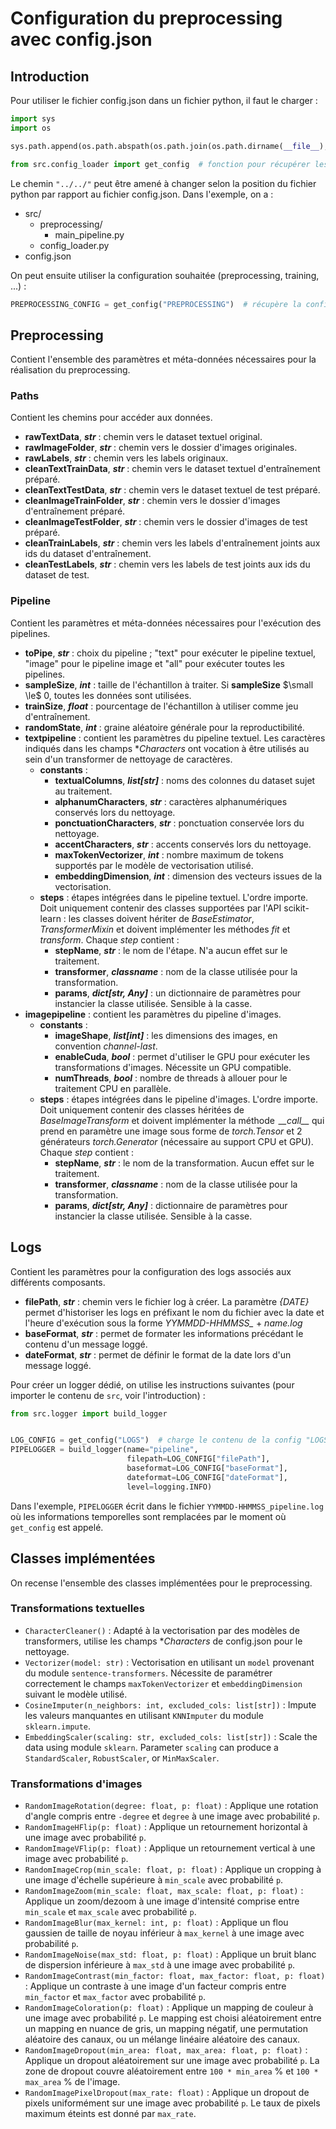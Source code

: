 # Configuration du preprocessing avec config.json

## Introduction

Pour utiliser le fichier config.json dans un fichier python, il faut le charger :

```python
import sys
import os

sys.path.append(os.path.abspath(os.path.join(os.path.dirname(__file__), "../../")))  # pour trouver le module src/

from src.config_loader import get_config  # fonction pour récupérer les infos de config.json
```

Le chemin `"../../"` peut être amené à changer selon la position du fichier python par rapport au fichier config.json. Dans l'exemple, on a :

- src/
  - preprocessing/
    - main_pipeline.py
  - config_loader.py
- config.json

On peut ensuite utiliser la configuration souhaitée (preprocessing, training, ...) :

```python
PREPROCESSING_CONFIG = get_config("PREPROCESSING")  # récupère la configuration du preprocessing sous forme de dictionnaire
```

## Preprocessing

Contient l'ensemble des paramètres et méta-données nécessaires pour la réalisation du preprocessing.

### Paths

Contient les chemins pour accéder aux données.

- **rawTextData**, ***str*** : chemin vers le dataset textuel original.
- **rawImageFolder**, ***str*** : chemin vers le dossier d'images originales.
- **rawLabels**, ***str*** : chemin vers les labels originaux.
- **cleanTextTrainData**, ***str*** : chemin vers le dataset textuel d'entraînement préparé.
- **cleanTextTestData**, ***str*** : chemin vers le dataset textuel de test préparé.
- **cleanImageTrainFolder**, ***str*** : chemin vers le dossier d'images d'entraînement préparé.
- **cleanImageTestFolder**, ***str*** : chemin vers le dossier d'images de test préparé.
- **cleanTrainLabels**, ***str*** : chemin vers les labels d'entraînement joints aux ids du dataset d'entraînement.
- **cleanTestLabels**, ***str*** : chemin vers les labels de test joints aux ids du dataset de test.

### Pipeline

Contient les paramètres et méta-données nécessaires pour l'exécution des pipelines.

- **toPipe**, ***str*** : choix du pipeline ; "text" pour exécuter le pipeline textuel, "image" pour le pipeline image et "all" pour exécuter toutes les pipelines.
- **sampleSize**, ***int*** : taille de l'échantillon à traiter. Si **sampleSize** $\small \le$ 0, toutes les données sont utilisées.
- **trainSize**, ***float*** : pourcentage de l'échantillon à utiliser comme jeu d'entraînement.
- **randomState**, ***int*** : graine aléatoire générale pour la reproductibilité.
- **textpipeline** : contient les paramètres du pipeline textuel. Les caractères indiqués dans les champs **Characters* ont vocation à être utilisés au sein d'un transformer de nettoyage de caractères.
  - **constants** :
    - **textualColumns**, ***list[str]*** : noms des colonnes du dataset sujet au traitement.
    - **alphanumCharacters**, ***str*** : caractères alphanumériques conservés lors du nettoyage.
    - **ponctuationCharacters**, ***str*** : ponctuation conservée lors du nettoyage.
    - **accentCharacters**, ***str*** : accents conservés lors du nettoyage.
    - **maxTokenVectorizer**, ***int*** : nombre maximum de tokens supportés par le modèle de vectorisation utilisé.
    - **embeddingDimension**, ***int*** : dimension des vecteurs issues de la vectorisation.
  - **steps** : étapes intégrées dans le pipeline textuel. L'ordre importe. Doit uniquement contenir des classes supportées par l'API scikit-learn : les classes doivent hériter de *BaseEstimator*, *TransformerMixin* et doivent implémenter les méthodes *fit* et *transform*. Chaque *step* contient :
    - **stepName**, ***str*** : le nom de l'étape. N'a aucun effet sur le traitement.
    - **transformer**, ***classname*** : nom de la classe utilisée pour la transformation.
    - **params**, ***dict[str, Any]*** : un dictionnaire de paramètres pour instancier la classe utilisée. Sensible à la casse.
- **imagepipeline** : contient les paramètres du pipeline d'images.
  - **constants** :
    - **imageShape**, ***list[int]*** : les dimensions des images, en convention *channel-last*.
    - **enableCuda**, ***bool*** : permet d'utiliser le GPU pour exécuter les transformations d'images. Nécessite un GPU compatible.
    - **numThreads**, ***bool*** : nombre de threads à allouer pour le traitement CPU en parallèle.
  - **steps** : étapes intégrées dans le pipeline d'images. L'ordre importe. Doit uniquement contenir des classes héritées de *BaseImageTransform* et doivent implémenter la méthode $\,$*\_\_call\_\_* qui prend en paramètre une image sous forme de *torch.Tensor* et 2 générateurs *torch.Generator* (nécessaire au support CPU et GPU). Chaque *step* contient :
    - **stepName**, ***str*** : le nom de la transformation. Aucun effet sur le traitement.
    - **transformer**, ***classname*** : nom de la classe utilisée pour la transformation.
    - **params**, ***dict[str, Any]*** : dictionnaire de paramètres pour instancier la classe utilisée. Sensible à la casse.

## Logs

Contient les paramètres pour la configuration des logs associés aux différents composants.

- **filePath**, ***str*** : chemin vers le fichier log à créer. La paramètre *{DATE}* permet d'historiser les logs en préfixant le nom du fichier avec la date et l'heure d'exécution sous la forme *YYMMDD-HHMMSS_* + *name.log*
- **baseFormat**, ***str*** : permet de formater les informations précédant le contenu d'un message loggé.
- **dateFormat**, ***str*** : permet de définir le format de la date lors d'un message loggé.

Pour créer un logger dédié, on utilise les instructions suivantes (pour importer le contenu de `src`, voir l'introduction) :

```python
from src.logger import build_logger


LOG_CONFIG = get_config("LOGS")  # charge le contenu de la config "LOGS"
PIPELOGGER = build_logger(name="pipeline",
                          filepath=LOG_CONFIG["filePath"],
                          baseformat=LOG_CONFIG["baseFormat"],
                          dateformat=LOG_CONFIG["dateFormat"],
                          level=logging.INFO)
```

Dans l'exemple, `PIPELOGGER` écrit dans le fichier `YYMMDD-HHMMSS_pipeline.log` où les informations temporelles sont remplacées par le moment où `get_config` est appelé.

## Classes implémentées

On recense l'ensemble des classes implémentées pour le preprocessing.

### Transformations textuelles

- `CharacterCleaner()` : Adapté à la vectorisation par des modèles de transformers, utilise les champs **Characters* de config.json pour le nettoyage.
- `Vectorizer(model: str)` : Vectorisation en utilisant un `model` provenant du module `sentence-transformers`. Nécessite de paramétrer correctement le champs `maxTokenVectorizer` et `embeddingDimension` suivant le modèle utilisé.
- `CosineImputer(n_neighbors: int, excluded_cols: list[str])` : Impute les valeurs manquantes en utilisant `KNNImputer` du module `sklearn.impute`.
- `EmbeddingScaler(scaling: str, excluded_cols: list[str])` : Scale the data using module `sklearn`. Parameter `scaling` can produce a `StandardScaler`, `RobustScaler`, or `MinMaxScaler`.

### Transformations d'images

- `RandomImageRotation(degree: float, p: float)` : Applique une rotation d'angle compris entre `-degree` et `degree` à une image avec probabilité `p`.
- `RandomImageHFlip(p: float)` : Applique un retournement horizontal à une image avec probabilité `p`.
- `RandomImageVFlip(p: float)` : Applique un retournement vertical à une image avec probabilité `p`.
- `RandomImageCrop(min_scale: float, p: float)` : Applique un cropping à une image d'échelle supérieure à  `min_scale` avec probabilité `p`.
- `RandomImageZoom(min_scale: float, max_scale: float, p: float)` : Applique un zoom/dezoom à une image d'intensité comprise entre `min_scale` et `max_scale` avec probabilité `p`.
- `RandomImageBlur(max_kernel: int, p: float)` : Applique un flou gaussien de taille de noyau inférieur à `max_kernel` à une image avec probabilité `p`.
- `RandomImageNoise(max_std: float, p: float)` : Applique un bruit blanc de dispersion inférieure à `max_std` à une image avec probabilité `p`.
- `RandomImageContrast(min_factor: float, max_factor: float, p: float)` : Applique un contraste à une image d'un facteur compris entre `min_factor` et `max_factor` avec probabilité `p`.
- `RandomImageColoration(p: float)` : Applique un mapping de couleur à une image avec probabilité `p`. Le mapping est choisi aléatoirement entre un mapping en nuance de gris, un mapping négatif, une permutation aléatoire des canaux, ou un mélange linéaire aléatoire des canaux.
- `RandomImageDropout(min_area: float, max_area: float, p: float)` : Applique un dropout aléatoirement sur une image avec probabilité `p`. La zone de dropout couvre aléatoirement entre `100 * min_area` % et `100 * max_area` % de l'image.
- `RandomImagePixelDropout(max_rate: float)` : Applique un dropout de pixels uniformément sur une image avec probabilité `p`. Le taux de pixels maximum éteints est donné par `max_rate`.
